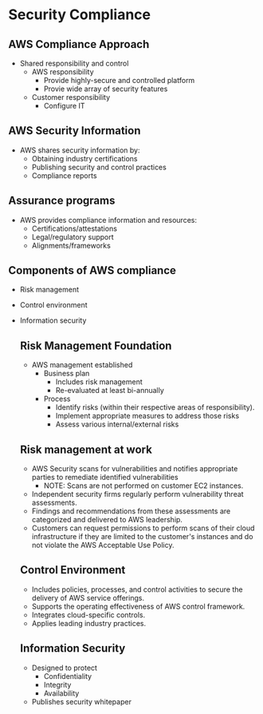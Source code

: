 # Security Compliance
## AWS Compliance Approach
* Shared responsibility and control
  * AWS responsibility
    * Provide highly-secure and controlled platform
    * Provie wide array of security features
  * Customer responsibility
    * Configure IT

## AWS Security Information
* AWS shares security information by:
  * Obtaining industry certifications
  * Publishing security and control practices
  * Compliance reports

## Assurance programs
* AWS provides compliance information and resources:
  * Certifications/attestations
  * Legal/regulatory support
  * Alignments/frameworks

## Components of AWS compliance
* Risk management
* Control environment
* Information security

  ## Risk Management Foundation
    - AWS management established
      - Business plan
        - Includes risk management
        - Re-evaluated at least bi-annually
      - Process
        - Identify risks (within their respective areas of 
          responsibility).
        - Implement appropriate measures to address those risks
        - Assess various internal/external risks
   
  ## Risk management at work
    - AWS Security scans for vulnerabilities and notifies appropriate
      parties to remediate identified vulnerabilities
      - NOTE: Scans are not performed on customer EC2 instances.
    - Independent security firms regularly perform vulnerability threat
      assessments.
    - Findings and recommendations from these assessments are 
      categorized and delivered to AWS leadership.
    - Customers can request permissions to perform scans of their cloud
      infrastructure if they are limited to the customer's instances and
      do not violate the AWS Acceptable Use Policy.

  ## Control Environment
    - Includes policies, processes, and control activities to secure the
      delivery of AWS service offerings.
    - Supports the operating effectiveness of AWS control framework.
    - Integrates cloud-specific controls.
    - Applies leading industry practices.

  ## Information Security
    - Designed to protect
      - Confidentiality
      - Integrity
      - Availability
    - Publishes security whitepaper

